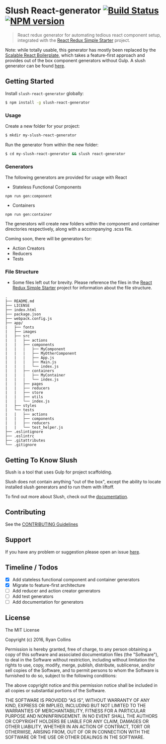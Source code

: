 # Slush React-generator [![Build Status](https://travis-ci.org/RyanCCollins/slush-react-generator.svg)](https://travis-ci.org/ryanccollins/slush-react-generator) [![NPM version](https://badge-me.herokuapp.com/api/npm/slush-react-generator.png)](http://badges.enytc.com/for/npm/slush-react-generator)

> React redux generator for automating tedious react component setup, integrated with the [React Redux Simple Starter](https://github.com/RyanCCollins/react-redux-simple-starter) project.

Note: while totally usable, this generator has mostly been replaced by the [Scalable React Boilerplate](https://github.com/RyanCCollins/scalable-react-boilerplate), which takes a feature-first approach and provides out of the box component generators without Gulp.  A slush generator can be found [here](https://www.npmjs.com/package/slush-generator-scalable-react).

## Getting Started

Install `slush-react-generator` globally:

```bash
$ npm install -g slush-react-generator
```

### Usage

Create a new folder for your project:

```bash
$ mkdir my-slush-react-generator
```

Run the generator from within the new folder:

```bash
$ cd my-slush-react-generator && slush react-generator
```

### Generators
The following generators are provided for usage with React
- Stateless Functional Components
```
npm run gen:component
```
- Containers
```
npm run gen:container
```

The generators will create new folders within the component and container directories respectively, along with a accompanying .scss file.  

Coming soon, there will be generators for:
- Action Creators
- Reducers
- Tests

### File Structure
* Some files left out for brevity.  Please reference the files in the [React Redux Simple Starter](https://github.com/RyanCCollins/react-redux-simple-starter) project for information about the file structure.
```
.
├── README.md
├── LICENSE
├── index.html
├── package.json
├── webpack.config.js
├── app/
|   ├── fonts
|   ├── images
|   ├── src
|   |   ├── actions
|   |   ├── components
|   |   |   ├── MyComponent
|   |   |   ├── MyOtherComponent
|   |   |   ├── App.js
|   |   |   ├── Main.js
|   |   |   └── index.js
|   |   ├── containers
|   |   |   ├── MyContainer
|   |   |   └── index.js
|   |   ├── pages
|   |   ├── reducers
|   |   ├── store
|   |   ├── utils
|   |   └── index.js
|   ├── styles
|   └── tests
|   |   ├── actions
|   |   ├── components
|   |   ├── reducers
|   |   └── test_helper.js
├── .eslintignore
├── .eslintrc
├── .gitattributes
└── .gitignore
```

## Getting To Know Slush

Slush is a tool that uses Gulp for project scaffolding.

Slush does not contain anything "out of the box", except the ability to locate installed slush generators and to run them with liftoff.

To find out more about Slush, check out the [documentation](https://github.com/slushjs/slush).

## Contributing

See the [CONTRIBUTING Guidelines](https://github.com/ryanccollins/slush-react-generator/blob/master/CONTRIBUTING.md)

## Support
If you have any problem or suggestion please open an issue [here](https://github.com/ryanccollins/slush-react-generator/issues).

## Timeline / Todos
* [x] Add stateless functional component and container generators
* [x] Migrate to feature-first architecture
* [ ] Add reducer and action creator generators
* [ ] Add test generators
* [ ] Add documentation for generators

## License

The MIT License

Copyright (c) 2016, Ryan Collins

Permission is hereby granted, free of charge, to any person
obtaining a copy of this software and associated documentation
files (the "Software"), to deal in the Software without
restriction, including without limitation the rights to use,
copy, modify, merge, publish, distribute, sublicense, and/or sell
copies of the Software, and to permit persons to whom the
Software is furnished to do so, subject to the following
conditions:

The above copyright notice and this permission notice shall be
included in all copies or substantial portions of the Software.

THE SOFTWARE IS PROVIDED "AS IS", WITHOUT WARRANTY OF ANY KIND,
EXPRESS OR IMPLIED, INCLUDING BUT NOT LIMITED TO THE WARRANTIES
OF MERCHANTABILITY, FITNESS FOR A PARTICULAR PURPOSE AND
NONINFRINGEMENT. IN NO EVENT SHALL THE AUTHORS OR COPYRIGHT
HOLDERS BE LIABLE FOR ANY CLAIM, DAMAGES OR OTHER LIABILITY,
WHETHER IN AN ACTION OF CONTRACT, TORT OR OTHERWISE, ARISING
FROM, OUT OF OR IN CONNECTION WITH THE SOFTWARE OR THE USE OR
OTHER DEALINGS IN THE SOFTWARE.
